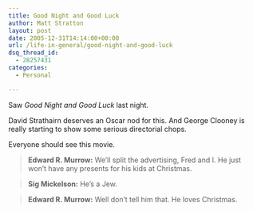```yaml
---
title: Good Night and Good Luck
author: Matt Stratton
layout: post
date: 2005-12-31T14:14:00+00:00
url: /life-in-general/good-night-and-good-luck
dsq_thread_id:
  - 28257431
categories:
  - Personal

---
```

Saw _Good Night and Good Luck_ last night.

David Strathairn deserves an Oscar nod for this. And George Clooney is really starting to show some serious directorial chops.

Everyone should see this movie.

> **Edward R. Murrow:** We&#8217;ll split the advertising, Fred and I. He just won&#8217;t have any presents for his kids at Christmas.
  
> **Sig Mickelson:** He&#8217;s a Jew.
  
> **Edward R. Murrow:** Well don&#8217;t tell him that. He loves Christmas.